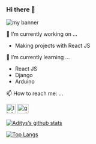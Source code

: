 ### Hi there 👋

<img src="https://user-images.githubusercontent.com/66177757/134781931-406e1293-f2ce-464b-94aa-f9492e234687.png" alt="my banner">


 🔭 I’m currently working on ...
- Making projects with React JS

 🌱 I’m currently learning ...
- React JS
- Django
- Arduino

 📫 How to reach me: ...
 
<a href="https://www.linkedin.com/in/adi7/"><img src="https://external-content.duckduckgo.com/iu/?u=https%3A%2F%2Fpngimg.com%2Fuploads%2FlinkedIn%2FlinkedIn_PNG39.png&f=1&nofb=1" alt="linkedin logo" height="25px" width="25px"></a> <a href="mailto:adityabala2005@gamil.com"><img src="https://external-content.duckduckgo.com/iu/?u=https%3A%2F%2Fwww.freepnglogos.com%2Fuploads%2Fgmail-email-logo-png-16.png&f=1&nofb=1" alt="gmail logo" height="25px" width="30px"></a>

[![Aditys’s github stats](https://github-readme-stats.vercel.app/api?username=adiii07)](https://github.com/adiii07)

[![Top Langs](https://github-readme-stats.vercel.app/api/top-langs/?username=adiii07&layout=compact)](https://github.com/adiii07)
